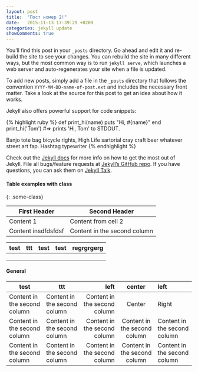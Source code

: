 ```yaml
---
layout: post
title:  "Пост номер 2!"
date:   2015-11-13 17:39:29 +0200
categories: jekyll update
showComments: true
---
```

You’ll find this post in your `_posts` directory. Go ahead and edit it and re-build the site to see your changes. You can rebuild the site in many different ways, but the most common way is to run `jekyll serve`, which launches a web server and auto-regenerates your site when a file is updated.

To add new posts, simply add a file in the `_posts` directory that follows the convention `YYYY-MM-DD-name-of-post.ext` and includes the necessary front matter. Take a look at the source for this post to get an idea about how it works.

Jekyll also offers powerful support for code snippets:

{% highlight ruby %}
def print_hi(name)
  puts "Hi, #{name}"
end
print_hi('Tom')
#=> prints 'Hi, Tom' to STDOUT.

Banjo tote bag bicycle rights, High Life sartorial cray craft beer whatever street art fap. Hashtag typewriter
{% endhighlight %}

Check out the [Jekyll docs][jekyll-docs] for more info on how to get the most out of Jekyll. File all bugs/feature requests at [Jekyll’s GitHub repo][jekyll-gh]. If you have questions, you can ask them on [Jekyll Talk][jekyll-talk].

[jekyll-docs]: http://jekyllrb.com/docs/home
[jekyll-gh]:   https://github.com/jekyll/jekyll
[jekyll-talk]: https://talk.jekyllrb.com/


#### Table examples with class
{: .some-class}

First Header | Second Header
------------ | -------------
Content    1 | Content from cell 2
Content insdfdsfdsf   | Content in the second column


| test | ttt | test | test | regrgrgerg |
|------|-----|------|------|------------|
|      |     |      |      |            |
|      |     |      |      |            |
|      |     |      |      |            |

#### General


| test | ttt | left | center | left |
|------|-----|------:|:-----:|:------------|
| Content in the second column      | Content in the second column    |Content in the second column      |  Center    |  Right          |
| Content in the second column      | Content in the second column    | Content in the second column     |  Content in the second column    | Content in the second column           |
| Content in the second column     | Content in the second column    |  Content in the second column    | Content in the second column     | Content in the second column           |